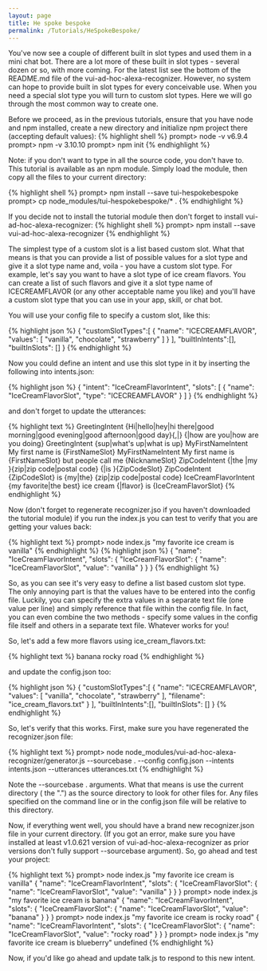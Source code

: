 ```yaml
---
layout: page
title: He spoke bespoke
permalink: /Tutorials/HeSpokeBespoke/
---
```

You've now see a couple of different built in slot types and used them in a mini chat bot.  There are a lot more of these built in
slot types - several dozen or so, with more coming.  For the latest list see the bottom of the README.md file of the vui-ad-hoc-alexa-recognizer.
However, no system can hope to provide built in slot types for every conceivable use.  When you need a special slot type you will turn to
custom slot types.  Here we will go through the most common way to create one.

Before we proceed, as in the previous tutorials, ensure that you have node and npm installed, create a new directory and initialize npm project there (accepting default values):
{% highlight shell %}
prompt> node -v
v6.9.4
prompt> npm -v
3.10.10
prompt> npm init
{% endhighlight %}

Note: if you don't want to type in all the source code, you don't have to.  This tutorial is available as an npm module.  Simply load the module, then copy all the files to your current directory:

{% highlight shell %}
prompt> npm install --save tui-hespokebespoke
prompt> cp node_modules/tui-hespokebespoke/* .
{% endhighlight %}

If you decide not to install the tutorial module then don't forget to install vui-ad-hoc-alexa-recognizer:
{% highlight shell %}
prompt> npm install --save vui-ad-hoc-alexa-recognizer
{% endhighlight %}

The simplest type of a custom slot is a list based custom slot.  What that means is that you can provide a list of possible values for a slot type and give it a slot type name and, voila - you have a custom slot type.
For example, let's say you want to have a slot type of ice cream flavors.  You can create a list of such flavors and give it a slot type name of ICECREAMFLAVOR (or any other acceptable name you like) and you'll have
a custom slot type that you can use in your app, skill, or chat bot.

You will use your config file to specify a custom slot, like this:

{% highlight json %}
{
  "customSlotTypes":[
    {
      "name": "ICECREAMFLAVOR",
      "values": [
        "vanilla",
        "chocolate",
        "strawberry"
      ]
    }
  ],
  "builtInIntents":[],
  "builtInSlots": []
}
{% endhighlight %}

Now you could define an intent and use this slot type in it by inserting the following into intents.json:

{% highlight json %}
{
  "intent": "IceCreamFlavorIntent",
  "slots": [
    {
      "name": "IceCreamFlavorSlot",
      "type": "ICECREAMFLAVOR"
    }
  ]
}
{% endhighlight %}
 
and don't forget to update the utterances:

{% highlight text %}
GreetingIntent {Hi|hello|hey|hi there|good morning|good evening|good afternoon|good day}{,|} {|how are you|how are you doing}
GreetingIntent {sup|what's up|what is up}
MyFirstNameIntent My first name is {FirstNameSlot}
MyFirstNameIntent My first name is {FirstNameSlot} but people call me {NicknameSlot}
ZipCodeIntent {|the |my }{zip|zip code|postal code} {|is }{ZipCodeSlot}
ZipCodeIntent {ZipCodeSlot} is {my|the} {zip|zip code|postal code}
IceCreamFlavorIntent {my favorite|the best} ice cream {|flavor} is {IceCreamFlavorSlot}
{% endhighlight %}

Now (don't forget to regenerate recognizer.jso if you haven't downloaded the tutorial module) if you run the index.js
you can test to verify that you are getting your values back:

{% highlight text %}
prompt> node index.js "my favorite ice cream is vanilla"
{% endhighlight %}
{% highlight json %}
{
  "name": "IceCreamFlavorIntent",
  "slots": {
    "IceCreamFlavorSlot": {
      "name": "IceCreamFlavorSlot",
      "value": "vanilla"
    }
  }
}
{% endhighlight %}

So, as you can see it's very easy to define a list based custom slot type.  The only annoying part is that the values have to be entered into
the config file.  Luckily, you can specify the extra values in a separate text file (one value per line) and simply reference that file within
the config file.  In fact, you can even combine the two methods - specify some values in the config file itself and others in a separate text file.
Whatever works for you!

So, let's add a few more flavors using ice_cream_flavors.txt:

{% highlight text %}
banana
rocky road
{% endhighlight %}

and update the config.json too:

{% highlight json %}
{
  "customSlotTypes":[
    {
      "name": "ICECREAMFLAVOR",
      "values": [
        "vanilla",
        "chocolate",
        "strawberry"
      ],
      "filename": "ice_cream_flavors.txt"
    }
  ],
  "builtInIntents":[],
  "builtInSlots": []
}
{% endhighlight %}

So, let's verify that this works.  First, make sure you have regenerated the recognizer.json file:

{% highlight text %}
prompt> node node_modules/vui-ad-hoc-alexa-recognizer/generator.js --sourcebase . --config config.json --intents intents.json --utterances utterances.txt
{% endhighlight %}

Note the --sourcebase . arguments.  What that means is use the current directory ( the ".") as the source directory to look for other files for.  Any files
specified on the command line or in the config.json file will be relative to this directory.

Now, if everything went well, you should have a brand new recognizer.json file in your current directory. (If you got an error, make sure you have 
installed at least v1.0.621 version of vui-ad-hoc-alexa-recognizer as prior versions don't fully support --sourcebase argument).
So, go ahead and test your project:

{% highlight text %}
prompt> node index.js "my favorite ice cream is vanilla"
{
  "name": "IceCreamFlavorIntent",
  "slots": {
    "IceCreamFlavorSlot": {
      "name": "IceCreamFlavorSlot",
      "value": "vanilla"
    }
  }
}
prompt> node index.js "my favorite ice cream is banana"
{
  "name": "IceCreamFlavorIntent",
  "slots": {
    "IceCreamFlavorSlot": {
      "name": "IceCreamFlavorSlot",
      "value": "banana"
    }
  }
}
prompt> node index.js "my favorite ice cream is rocky road"
{
  "name": "IceCreamFlavorIntent",
  "slots": {
    "IceCreamFlavorSlot": {
      "name": "IceCreamFlavorSlot",
      "value": "rocky road"
    }
  }
}
prompt> node index.js "my favorite ice cream is blueberry"
undefined
{% endhighlight %}

Now, if you'd like go ahead and update talk.js to respond to this new intent.
